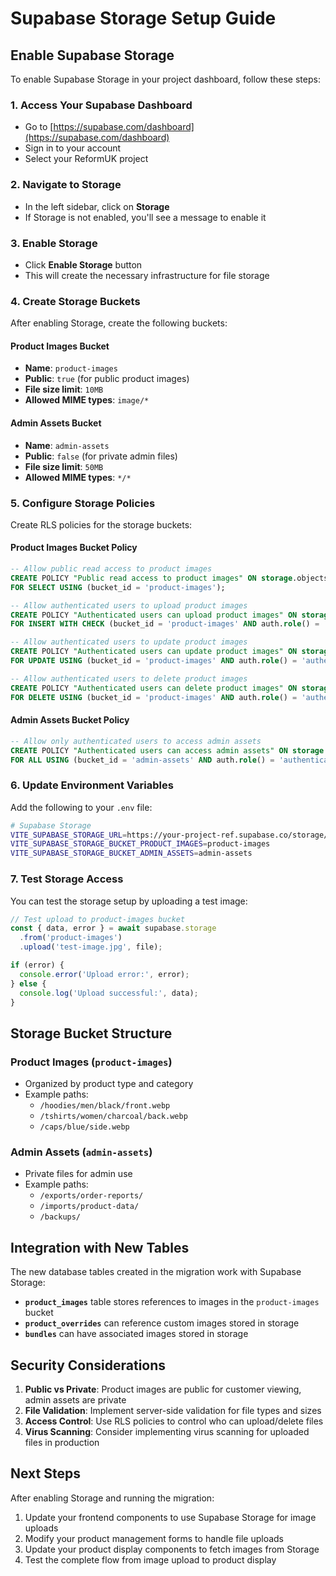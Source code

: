 # Supabase Storage Setup Guide

## Enable Supabase Storage

To enable Supabase Storage in your project dashboard, follow these steps:

### 1. Access Your Supabase Dashboard
- Go to [https://supabase.com/dashboard](https://supabase.com/dashboard)
- Sign in to your account
- Select your ReformUK project

### 2. Navigate to Storage
- In the left sidebar, click on **Storage**
- If Storage is not enabled, you'll see a message to enable it

### 3. Enable Storage
- Click **Enable Storage** button
- This will create the necessary infrastructure for file storage

### 4. Create Storage Buckets
After enabling Storage, create the following buckets:

#### Product Images Bucket
- **Name**: `product-images`
- **Public**: `true` (for public product images)
- **File size limit**: `10MB`
- **Allowed MIME types**: `image/*`

#### Admin Assets Bucket
- **Name**: `admin-assets`
- **Public**: `false` (for private admin files)
- **File size limit**: `50MB`
- **Allowed MIME types**: `*/*`

### 5. Configure Storage Policies
Create RLS policies for the storage buckets:

#### Product Images Bucket Policy
```sql
-- Allow public read access to product images
CREATE POLICY "Public read access to product images" ON storage.objects
FOR SELECT USING (bucket_id = 'product-images');

-- Allow authenticated users to upload product images
CREATE POLICY "Authenticated users can upload product images" ON storage.objects
FOR INSERT WITH CHECK (bucket_id = 'product-images' AND auth.role() = 'authenticated');

-- Allow authenticated users to update product images
CREATE POLICY "Authenticated users can update product images" ON storage.objects
FOR UPDATE USING (bucket_id = 'product-images' AND auth.role() = 'authenticated');

-- Allow authenticated users to delete product images
CREATE POLICY "Authenticated users can delete product images" ON storage.objects
FOR DELETE USING (bucket_id = 'product-images' AND auth.role() = 'authenticated');
```

#### Admin Assets Bucket Policy
```sql
-- Allow only authenticated users to access admin assets
CREATE POLICY "Authenticated users can access admin assets" ON storage.objects
FOR ALL USING (bucket_id = 'admin-assets' AND auth.role() = 'authenticated');
```

### 6. Update Environment Variables
Add the following to your `.env` file:

```bash
# Supabase Storage
VITE_SUPABASE_STORAGE_URL=https://your-project-ref.supabase.co/storage/v1
VITE_SUPABASE_STORAGE_BUCKET_PRODUCT_IMAGES=product-images
VITE_SUPABASE_STORAGE_BUCKET_ADMIN_ASSETS=admin-assets
```

### 7. Test Storage Access
You can test the storage setup by uploading a test image:

```typescript
// Test upload to product-images bucket
const { data, error } = await supabase.storage
  .from('product-images')
  .upload('test-image.jpg', file);

if (error) {
  console.error('Upload error:', error);
} else {
  console.log('Upload successful:', data);
}
```

## Storage Bucket Structure

### Product Images (`product-images`)
- Organized by product type and category
- Example paths:
  - `/hoodies/men/black/front.webp`
  - `/tshirts/women/charcoal/back.webp`
  - `/caps/blue/side.webp`

### Admin Assets (`admin-assets`)
- Private files for admin use
- Example paths:
  - `/exports/order-reports/`
  - `/imports/product-data/`
  - `/backups/`

## Integration with New Tables

The new database tables created in the migration work with Supabase Storage:

- **`product_images`** table stores references to images in the `product-images` bucket
- **`product_overrides`** can reference custom images stored in storage
- **`bundles`** can have associated images stored in storage

## Security Considerations

1. **Public vs Private**: Product images are public for customer viewing, admin assets are private
2. **File Validation**: Implement server-side validation for file types and sizes
3. **Access Control**: Use RLS policies to control who can upload/delete files
4. **Virus Scanning**: Consider implementing virus scanning for uploaded files in production

## Next Steps

After enabling Storage and running the migration:

1. Update your frontend components to use Supabase Storage for image uploads
2. Modify your product management forms to handle file uploads
3. Update your product display components to fetch images from Storage
4. Test the complete flow from image upload to product display
